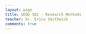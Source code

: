 ```yaml
---
layout: page
title: GEOG 502 - Research Methods
teacher: Dr. Erica Smithwick
comments: true
---
```

